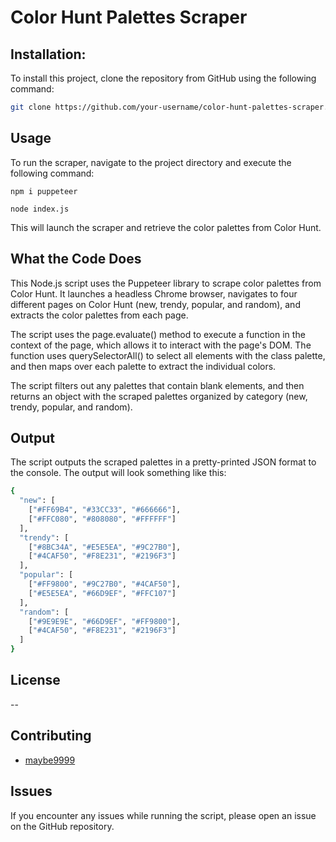 # Color Hunt Palettes Scraper

## Installation:

To install this project, clone the repository from GitHub using the following command:

```bash
git clone https://github.com/your-username/color-hunt-palettes-scraper.git
```


## Usage
To run the scraper, navigate to the project directory and execute the following command:

```npm i puppeteer```

```node index.js```

This will launch the scraper and retrieve the color palettes from Color Hunt.


## What the Code Does
This Node.js script uses the Puppeteer library to scrape color palettes from Color Hunt. It launches a headless Chrome browser, navigates to four different pages on Color Hunt (new, trendy, popular, and random), and extracts the color palettes from each page.

The script uses the page.evaluate() method to execute a function in the context of the page, which allows it to interact with the page's DOM. The function uses querySelectorAll() to select all elements with the class palette, and then maps over each palette to extract the individual colors.

The script filters out any palettes that contain blank elements, and then returns an object with the scraped palettes organized by category (new, trendy, popular, and random).

## Output
The script outputs the scraped palettes in a pretty-printed JSON format to the console. The output will look something like this:

```bash
{
  "new": [
    ["#FF69B4", "#33CC33", "#666666"],
    ["#FFC080", "#808080", "#FFFFFF"]
  ],
  "trendy": [
    ["#8BC34A", "#E5E5EA", "#9C27B0"],
    ["#4CAF50", "#F8E231", "#2196F3"]
  ],
  "popular": [
    ["#FF9800", "#9C27B0", "#4CAF50"],
    ["#E5E5EA", "#66D9EF", "#FFC107"]
  ],
  "random": [
    ["#9E9E9E", "#66D9EF", "#FF9800"],
    ["#4CAF50", "#F8E231", "#2196F3"]
  ]
}
```


## License
--

## Contributing

- [maybe9999](https://github.com/maybe9999)


## Issues
If you encounter any issues while running the script, please open an issue on the GitHub repository.

